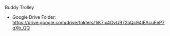 Buddy Trolley


* Google Drive Folder: https://drive.google.com/drive/folders/1iK7ix4OvUB72aQc94lEAcuEeP7qXb_QQ

